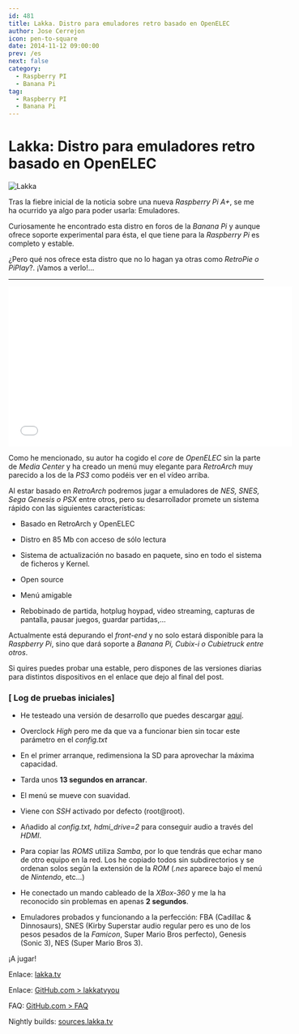 ```yaml
---
id: 481
title: Lakka. Distro para emuladores retro basado en OpenELEC
author: Jose Cerrejon
icon: pen-to-square
date: 2014-11-12 09:00:00
prev: /es
next: false
category:
  - Raspberry PI
  - Banana Pi
tag:
  - Raspberry PI
  - Banana Pi
---
```


# Lakka: Distro para emuladores retro basado en OpenELEC

![Lakka](/images/2014/11/lakka.png)

Tras la fiebre inicial de la noticia sobre una nueva *Raspberry Pi A+*, se me ha ocurrido ya algo para poder usarla: Emuladores.

Curiosamente he encontrado esta distro en foros de la *Banana Pi* y aunque ofrece soporte experimental para ésta, el que tiene para la *Raspberry Pi* es completo y estable. 

¿Pero qué nos ofrece esta distro que no lo hagan ya otras como *RetroPie o PiPlay*?. ¡Vamos a verlo!...

- - -
<iframe width="560" height="315" src="//www.youtube.com/embed/bnJQa1J_v5s" frameborder="0" allowfullscreen></iframe>

Como he mencionado, su autor ha cogido el *core* de *OpenELEC* sin la parte de *Media Center* y ha creado un menú muy elegante para *RetroArch* muy parecido a los de la *PS3* como podéis ver en el vídeo arriba.

Al estar basado en *RetroArch* podremos jugar a emuladores de *NES, SNES, Sega Genesis o PSX* entre otros, pero su desarrollador promete un sistema rápido con las siguientes características:

* Basado en RetroArch y OpenELEC

* Distro en 85 Mb con acceso de sólo lectura

* Sistema de actualización no basado en paquete, sino en todo el sistema de ficheros y Kernel.

* Open source

* Menú amigable

* Rebobinado de partida, hotplug hoypad, video streaming, capturas de pantalla, pausar juegos, guardar partidas,...

Actualmente está depurando el *front-end* y no solo estará disponible para la *Raspberry Pi*, sino que dará soporte a *Banana Pi, Cubix-i o Cubietruck entre otros*.

Si quires puedes probar una estable, pero dispones de las versiones diarias para distintos dispositivos en el enlace que dejo al final del post. 

### [ Log de pruebas iniciales]

* He testeado una versión de desarrollo que puedes descargar [aquí](http://sources.lakka.tv/nightly/Lakka-RPi.arm-devel-20141105152307-r19688-g50ca5b9.img.gz).

* Overclock *High* pero me da que va a funcionar bien sin tocar este parámetro en el *config.txt*

* En el primer arranque, redimensiona la SD para aprovechar la máxima capacidad.

* Tarda unos **13 segundos en arrancar**.

* El menú se mueve con suavidad.

* Viene con *SSH* activado por defecto (root@root).

* Añadido al *config.txt, hdmi_drive=2* para conseguir audio a través del *HDMI*.

* Para copiar las *ROMS* utiliza *Samba*, por lo que tendrás que echar mano de otro equipo en la red. Los he copiado todos sin subdirectorios y se ordenan solos según la extensión de la *ROM* (*.nes* aparece bajo el menú de  *Nintendo*, etc...)

* He conectado un mando cableado de la *XBox-360* y me la ha reconocido sin problemas en apenas **2 segundos**.

* Emuladores probados y funcionando a la perfección: FBA (Cadillac & Dinnosaurs), SNES (Kirby Superstar audio regular pero es uno de los pesos pesados de la *Famicon*, Super Mario Bros perfecto), Genesis (Sonic 3), NES (Super Mario Bros 3).


¡A jugar!

Enlace: [lakka.tv](http://www.lakka.tv/doc/Home/)

Enlace: [GitHub.com > lakkatvyou](https://github.com/lakkatv/Lakka)

FAQ: [GitHub.com > FAQ](https://github.com/lakkatv/Lakka/wiki/FAQ)

Nightly builds: [sources.lakka.tv](http://sources.lakka.tv/nightly/?C=M;O=D)